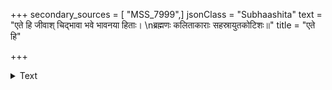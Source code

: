 +++
secondary_sources = [ "MSS_7999",]
jsonClass = "Subhaashita"
text = "एते हि जीवाश् चिद्भावा भवे भावनया हिताः।  \nब्रह्मणः कलिताकाराः सहस्रायुतकोटिशः॥"
title = "एते हि"

+++

<details><summary>Text</summary>

एते हि जीवाश् चिद्भावा भवे भावनया हिताः।  
ब्रह्मणः कलिताकाराः सहस्रायुतकोटिशः॥
</details>

